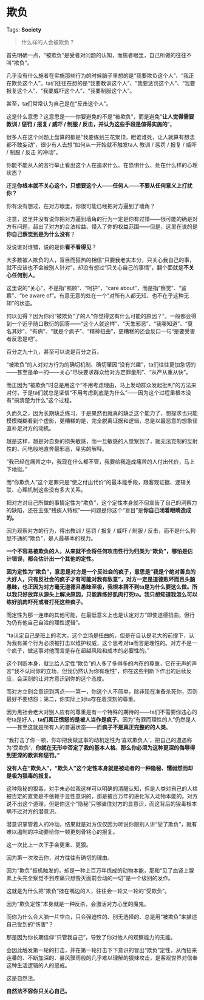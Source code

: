 # 欺负

Tags: **Society**

> 什么样的人会被欺负？



首先明确一点，“被欺负”是受者对问题的认知，而施者眼里，自己所做的往往不叫“欺负”。

几乎没有什么施者在实施那些行为的时候脑子里想的是“我要欺负这个人”、“我正在欺负这个人”。ta们往往在想的是“我要教训这个人”、“我要惩罚这个人”、“我要报复这个人”、“我要威吓这个人”、“我要制服这个人”。

甚至，ta们常常认为自己是在“反击这个人”。

这是什么意思？这意思是——你要避免的不是“被欺负”，而是避免“**让人觉得需要教训 / 惩罚 / 报复 / 威吓 / 制服 / 反击，并认为这些手段是值得实施的**”。

很多人在这个问题上盘算的都是“我要练到三花聚顶，瞪谁谁死，让人就算有想法都不敢妄动”，很少有人去想“如何从一开始就不触发ta人 教训 / 惩罚 / 报复 / 威吓 / 制服 / 反击 的冲动”。

你能不能从人的言行举止看出这个人在追求什么、在恐惧什么、处在什么样的心理状态？

还是**你根本就不关心这个，只想要这个人——任何人——不要从任何意义上打扰你？**

你有没有想过，在对方眼里，你很可能已经把对方逼到了墙角？

注意，这里并没有说你把对方逼到墙角的行为一定是你有过错——很可能的确是对方有问题，超出了对方的合法权益、侵入了你的权益范围——但是，这里在说的是**你自己察觉到是为什么没有**？

没说谁对谁错，说的是你**看不看得见**？

大多数被人欺负的人，盲目而狂热的相信“只要我老实本分，只关心我自己的事，就不应该也不会被别人针对”，却没有想过“只关心自己的事情”，翻个面就是**不关心任何别人**。

这里说的“关心”，不是指“照顾”、“呵护”，“care about”，而是指“察觉”、“监察”、“be aware of”。有意无意的处在一个“对所有人都无知、也不在乎这种无知”的状态。

何以见得？因为你问“被欺负”了的人“你觉得这有什么可能的原因？”，一般都会得到一个近乎随口敷衍的回答——“这个人就这样”、“天生邪恶”、“我哪知道”、“莫名其妙”、“有病”、“就是个疯子”、“精神扭曲”，更糟糕的还会反口一句“是要受害者反思是吧”。

百分之九十九，甚至可以说是百分之百。

“被欺负”的人对对方行为的确切机制、确切肇因“没有兴趣”，ta们往往更加急切的——甚至是单一的——关心“尽快要求群众给对方定罪量刑”、“从严从重从快”。

而正因为“被欺负”时总是用这个“不用考虑理由，马上发动群众发起批判”的方法来对付，于是ta们就总是坚信“不用考虑到底是为什么”——因为这个过程里根本没有“搞清楚为什么”这个过程。

久而久之，因为长期缺乏练习，于是果然也就真的缺乏这个能力了，想探求也只能模模糊糊看到个虚影，更糟糕的是，完全脱离证据和逻辑，总是以最恶意的想象径直补足对方的动机。

越是这样，越是对自身的损失敏感，而一旦敏感的人觉察到了，就无法克制的反射性的、闪电般地直奔最邪恶，卑劣的解释。

“我已经在痛苦之中，我现在什么都不管，我要给我造成痛苦的人付出代价，马上下地狱。”

而“你欺负人”这个定罪只是“使之付出代价“的最本能手段，跟客观证据、逻辑关联、心理机制这些没有多大关系。

  


把对方对自己所做的事情定性为“欺负”，这个定性本身就不但宣告了自己的洞察力的缺陷，还在主张“残疾人特权”——问题是你这个“盲目”是**你自己闭着眼睛造成的。**

因为观察对方的行为，得出教训 / 惩罚 / 报复 / 威吓 / 制服 / 反击，而不是什么狗屁不通的“欺负”，是人最基本的视力。

**一个不容易被欺负的人，从来就不会将任何攻击性行为归类为“欺负”，哪怕是估计错误，都会估计出一个其他的定性。**

**因为定性为“欺负”，意思是对方是一个反社会的疯子，意思是“我是个绝对善良的大好人，只有反社会的疯子才有可能对我有敌意”，对方一定是道德败坏而且头脑愚昧，也正因为对方毫无道德且愚昧至极，我根本猜不到ta是为什么要这么做。所以我只好放弃从源头上解决原因，只能靠练好肌肉打死ta。我只想知道我怎么可以练好肌肉吓死或者打死这些疯子。**

而定性为那一连串的其他可能，在最低意义上也是认定对方“即使道德扭曲，但行为仍有他自己自洽的理性逻辑”。

“ta认定自己是班上的老大，这个立场是扭曲的，但是在自认是老大的前提下，认为我有某个行为必须被打击以维护权威，这个思考对ta而言是理性的。对方不是一个疯子，做这事对他而言是存在超越风险和成本的必要性的。”

这个判断本身，就比给人定性“欺负”的人多了多得多的内在的尊重，它在无声的声言“我不认同你的立场，但我仍然认为你有理性”，你在这些判断下作出的后续反应，会深刻的让对方意识到你的这个态度。

而对方立刻会意识到两点——第一，你这个人不简单，除非现在准备杀死你，否则最好不要结怨；第二，你实际上对ta存在着深刻的尊重。

因为黑社会老大对别人应有的尊重是有一个特殊的期待的——ta们不需要你违心的夸ta是好人，**ta们真正愤怒的是被人当作是疯子**。因为“有罪而理性的人”仍然是人——甚至这就是所有人的普遍状态——而**疯子不是真正完整的的人类**。

“我打击了你一顿，你却把我做这事的动机定性为‘喜欢欺负人’，把自己的遭遇称为‘受欺负’，**你就在无形中否定了我的基本人格**。**那么你必须为这种更深的侮辱得到更深的教训和惩罚。”**

  


**没有人在“欺负人”，“欺负人”这个定性本身就是被动者的一种隐秘、懦弱然而却是极为狠毒的报复。**

这种隐秘的狠毒，对手未必如我这样可以明确的清醒认知，但是人类对自己的人格被否定的直觉是不依赖于显性意识的，那是被百万年的进化写入动物本能的。对方说不出这个道理，但是你这个“隐秘”只够骗住对方的显意识，而这背后的狠毒根本瞒不过对方的潜意识。

潜意识掌管着人的冲动，结果就是对方仅仅因为听说你跟别人讲“受了欺负”，就有难以遏制的冲动要给你一顿更刻骨铭心的报复。

这一次比上一次下手会更重、更狠。

因为第一次攻击你，对方往往有确切的理由。

因为“欺负”扳机触发的，却是一种上百万年炼成的动物本能，那和“见了血肾上腺素上头完全察觉不到疼痛只想毁灭面前会动的一切”是一个级别的发作。

这就是为什么把“欺负”挂在嘴边的人，往往会一轮又一轮的“受欺负”。

因为“欺负定性”本身就是一种反杀，会激活对方心里的魔鬼。

而你为什么会大脑一片空白，只会强迫性的、别无选择的、总是用“被欺负”来描述自己受到的“伤害”？

那是因为你长期信仰“只管我自己”，导致了你对他人的观察能力的无能。

会因此触发第一轮的打击，并在第一轮打击下下意识的冒出“欺负”定性，从而招来连番的、不断加深的、暴风骤雨般的几乎难以理解的狠辣攻击，是客观世界对信奉这种生活逻辑的人的惩戒。

这是自然法。

**自然法不容你只关心自己。**



